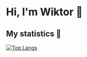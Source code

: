 # Hi, I'm Wiktor 👋

## My statistics :dart:

[![Top Langs](https://github-readme-stats.vercel.app/api/top-langs/?username=wiktord2000&layout=compact)](https://github.com/anuraghazra/github-readme-stats)

<!--
**wiktord2000/wiktord2000** is a ✨ _special_ ✨ repository because its `README.md` (this file) appears on your GitHub profile.

Here are some ideas to get you started:

- 🔭 I’m currently working on ...
- 🌱 I’m currently learning ...
- 👯 I’m looking to collaborate on ...
- 🤔 I’m looking for help with ...
- 💬 Ask me about ...
- 📫 How to reach me: ...
- 😄 Pronouns: ...
- ⚡ Fun fact: ...
-->
